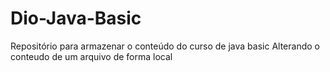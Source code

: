# Dio-Java-Basic
Repositório para armazenar o conteúdo do curso de java basic
Alterando o conteudo de um arquivo de forma local
